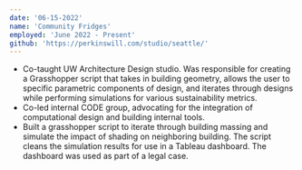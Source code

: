 ```yaml
---
date: '06-15-2022'
name: 'Community Fridges'
employed: 'June 2022 - Present'
github: 'https://perkinswill.com/studio/seattle/'
---
```


- Co-taught UW Architecture Design studio. Was responsible for creating a Grasshopper script that takes in building geometry, allows the user to specific parametric components of design, and iterates through designs while performing simulations for various sustainability metrics.
- Co-led internal CODE group, advocating for the integration of computational design and building internal tools.
- Built a grasshopper script to iterate through building massing and simulate the impact of shading on neighboring building. The script cleans the simulation results for use in a Tableau dashboard. The dashboard was used as part of a legal case.
